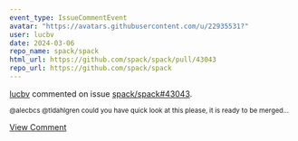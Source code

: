 ```yaml
---
event_type: IssueCommentEvent
avatar: "https://avatars.githubusercontent.com/u/22935531?"
user: lucbv
date: 2024-03-06
repo_name: spack/spack
html_url: https://github.com/spack/spack/pull/43043
repo_url: https://github.com/spack/spack
---
```


<a href='https://github.com/lucbv' target='_blank'>lucbv</a> commented on issue <a href='https://github.com/spack/spack/pull/43043' target='_blank'>spack/spack#43043</a>.

<small>@alecbcs @tldahlgren could you have quick look at this please, it is ready to be merged...</small>

<a href='https://github.com/spack/spack/pull/43043' target='_blank'>View Comment</a>